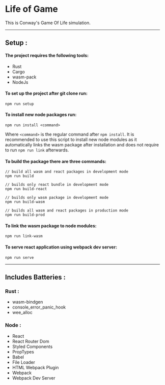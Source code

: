 # Life of Game

This is Conway's Game Of Life simulation.

---

## Setup :
#### The project requires the following tools:
- Rust
- Cargo
- wasm-pack
- NodeJs
#### To set up the project after git clone run:
```
npm run setup
```
#### To install new node packages run:
```
npm run install <command>
```
Where `<command>` is the regular command after `npm install`. It is recommended to use this script to install new node modules as it automatically links the wasm package after installation and does not require to run `npm run link` afterwards.
#### To build the package there are three commands:
```
// build all wasm and react packages in development mode
npm run build 

// builds only react bundle in development mode
npm run build-react 

// builds only wasm package in development mode
npm run build-wasm

// builds all wasm and react packages in production mode
npm run build-prod 
```
#### To link the wasm package to node modules:
```
npm run link-wasm
```
#### To serve react application using webpack dev server:
```
npm run serve
```

---

## Includes Batteries :
### Rust :
- wasm-bindgen
- console_error_panic_hook
- wee_alloc

### Node :
- React
- React Router Dom
- Styled Components
- PropTypes
- Babel
- File Loader
- HTML Webpack Plugin
- Webpack
- Webpack Dev Server